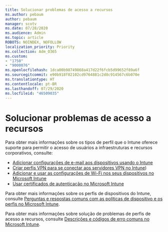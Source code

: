 ```yaml
---
title: Solucionar problemas de acesso a recursos
ms.author: pebaum
author: pebaum
manager: scotv
ms.date: 07/28/2020
ms.audience: Admin
ms.topic: article
ROBOTS: NOINDEX, NOFOLLOW
localization_priority: Priority
ms.collection: Adm_O365
ms.custom:
- "1750"
- "9000076"
ms.openlocfilehash: 1dca00b98749868a417d22f6fcb5d99652f89a6f
ms.sourcegitcommit: e90b918f02102cd9764881c2d8c914567c6b070e
ms.translationtype: HT
ms.contentlocale: pt-BR
ms.lasthandoff: 07/29/2020
ms.locfileid: "46509035"
---
```

# <a name="troubleshoot-resource-access-issues"></a>Solucionar problemas de acesso a recursos

Para obter mais informações sobre os tipos de perfil que o Intune oferece suporte para permitir o acesso de usuários a infraestruturas e recursos corporativos, consulte:

- [Adicionar configurações de e-mail aos dispositivos usando o Intune](https://docs.microsoft.com/intune/email-settings-configure)
- [Criar perfis VPN para se conectar aos servidores VPN no Intune](https://docs.microsoft.com/intune/vpn-settings-configure))
- [Adicionar e usar as configurações de Wi-Fi nos seus dispositivos no Microsoft Intune](https://docs.microsoft.com/intune/wi-fi-settings-configure)
- [Usar certificados de autenticação no Microsoft Intune](https://docs.microsoft.com/intune/certificates-configure)

Para obter mais informações sobre os perfis de dispositivos do Intune, consulte [Perguntas e respostas comuns com as políticas de dispositivo e os perfis no Microsoft Intune](https://docs.microsoft.com/intune/device-profile-troubleshoot).

Para obter mais informações sobre solução de problemas de perfis de acesso a recursos, consulte [Descrições e códigos de erro comuns no Microsoft Intune](https://docs.microsoft.com/intune/troubleshoot-company-resource-access-problems).